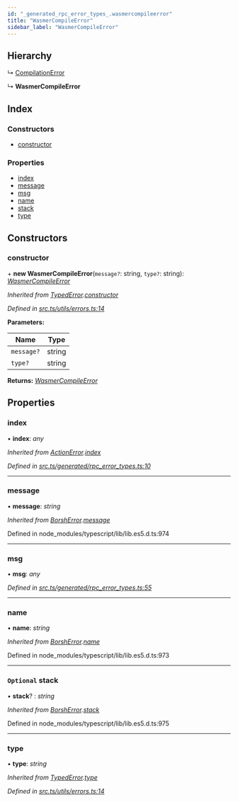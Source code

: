 ```yaml
---
id: "_generated_rpc_error_types_.wasmercompileerror"
title: "WasmerCompileError"
sidebar_label: "WasmerCompileError"
---
```


## Hierarchy

  ↳ [CompilationError](_generated_rpc_error_types_.compilationerror.md)

  ↳ **WasmerCompileError**

## Index

### Constructors

* [constructor](_generated_rpc_error_types_.wasmercompileerror.md#constructor)

### Properties

* [index](_generated_rpc_error_types_.wasmercompileerror.md#index)
* [message](_generated_rpc_error_types_.wasmercompileerror.md#message)
* [msg](_generated_rpc_error_types_.wasmercompileerror.md#msg)
* [name](_generated_rpc_error_types_.wasmercompileerror.md#name)
* [stack](_generated_rpc_error_types_.wasmercompileerror.md#optional-stack)
* [type](_generated_rpc_error_types_.wasmercompileerror.md#type)

## Constructors

###  constructor

\+ **new WasmerCompileError**(`message?`: string, `type?`: string): *[WasmerCompileError](_generated_rpc_error_types_.wasmercompileerror.md)*

*Inherited from [TypedError](_utils_errors_.typederror.md).[constructor](_utils_errors_.typederror.md#constructor)*

*Defined in [src.ts/utils/errors.ts:14](https://github.com/nearprotocol/nearlib/blob/bf1ce09/src.ts/utils/errors.ts#L14)*

**Parameters:**

Name | Type |
------ | ------ |
`message?` | string |
`type?` | string |

**Returns:** *[WasmerCompileError](_generated_rpc_error_types_.wasmercompileerror.md)*

## Properties

###  index

• **index**: *any*

*Inherited from [ActionError](_generated_rpc_error_types_.actionerror.md).[index](_generated_rpc_error_types_.actionerror.md#index)*

*Defined in [src.ts/generated/rpc_error_types.ts:10](https://github.com/nearprotocol/nearlib/blob/bf1ce09/src.ts/generated/rpc_error_types.ts#L10)*

___

###  message

• **message**: *string*

*Inherited from [BorshError](_utils_serialize_.borsherror.md).[message](_utils_serialize_.borsherror.md#message)*

Defined in node_modules/typescript/lib/lib.es5.d.ts:974

___

###  msg

• **msg**: *any*

*Defined in [src.ts/generated/rpc_error_types.ts:55](https://github.com/nearprotocol/nearlib/blob/bf1ce09/src.ts/generated/rpc_error_types.ts#L55)*

___

###  name

• **name**: *string*

*Inherited from [BorshError](_utils_serialize_.borsherror.md).[name](_utils_serialize_.borsherror.md#name)*

Defined in node_modules/typescript/lib/lib.es5.d.ts:973

___

### `Optional` stack

• **stack**? : *string*

*Inherited from [BorshError](_utils_serialize_.borsherror.md).[stack](_utils_serialize_.borsherror.md#optional-stack)*

Defined in node_modules/typescript/lib/lib.es5.d.ts:975

___

###  type

• **type**: *string*

*Inherited from [TypedError](_utils_errors_.typederror.md).[type](_utils_errors_.typederror.md#type)*

*Defined in [src.ts/utils/errors.ts:14](https://github.com/nearprotocol/nearlib/blob/bf1ce09/src.ts/utils/errors.ts#L14)*
